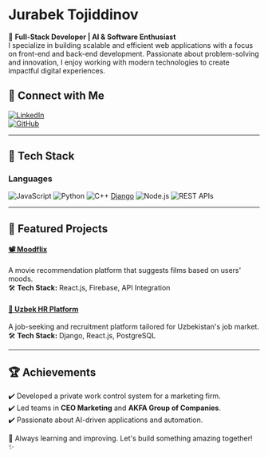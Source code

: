 # Jurabek Tojiddinov

🚀 **Full-Stack Developer | AI & Software Enthusiast**  
I specialize in building scalable and efficient web applications with a focus on front-end and back-end development. Passionate about problem-solving and innovation, I enjoy working with modern technologies to create impactful digital experiences.

## 🔗 Connect with Me  
[![LinkedIn](https://img.shields.io/badge/LinkedIn-0077B5?style=for-the-badge&logo=linkedin&logoColor=white)](https://www.linkedin.com/in/jurabek-tojiddinov-3b8718232/)  
[![GitHub](https://img.shields.io/badge/GitHub-181717?style=for-the-badge&logo=github&logoColor=white)](https://github.com/Tojiddinov)  

---

## 🚀 Tech Stack  
### **Languages**  
![JavaScript](https://img.shields.io/badge/JavaScript-F7DF1E?style=for-the-badge&logo=javascript&logoColor=black) ![Python](https://img.shields.io/badge/Python-3776AB?style=for-the-badge&logo=python&logoColor=white) ![C++](https://img.shields.io/badge/C++-00599C?style=for-the-badge&logo=c%2B%2B&logoColor=white) [Django](https://img.shields.io/badge/Django-092E20?style=for-the-badge&logo=django&logoColor=white) ![Node.js](https://img.shields.io/badge/Node.js-43853D?style=for-the-badge&logo=node.js&logoColor=white) ![REST APIs](https://img.shields.io/badge/REST-02569B?style=for-the-badge&logo=rest&logoColor=white)    

---

## 🌟 Featured Projects  
#### [📽 Moodflix](https://github.com/Tojiddinov/Moodflix)  
A movie recommendation platform that suggests films based on users' moods.  
🛠 **Tech Stack:** React.js, Firebase, API Integration  

#### [💼 Uzbek HR Platform](https://github.com/Tojiddinov/uzbek_hr_)  
A job-seeking and recruitment platform tailored for Uzbekistan's job market.  
🛠 **Tech Stack:** Django, React.js, PostgreSQL  

---

## 🏆 Achievements  
✔️ Developed a private work control system for a marketing firm.  
✔️ Led teams in **CEO Marketing** and **AKFA Group of Companies**.  
✔️ Passionate about AI-driven applications and automation.  

🚀 Always learning and improving. Let's build something amazing together! ✨
